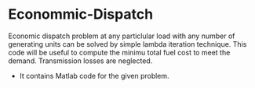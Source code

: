 # Econommic-Dispatch
Economic dispatch problem at any particlular load with  any number of generating units can be solved by simple lambda iteration technique. This code will be useful to compute the minimu total fuel cost to meet the demand. Transmission losses are neglected.
* It contains Matlab code for the given problem.
